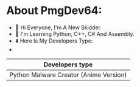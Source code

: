 # About PmgDev64:
- 👋 Hi Everyone, I'm A New Skidder.
- 🌱 I'm Learning Python, C++, C# And Assembly.
- ⬇️ Here Is My Developers Type:
- 
| Developers type |
| :---: |
| Python Malware Creator (Anime Version) |
